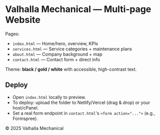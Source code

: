 
# Valhalla Mechanical — Multi‑page Website

Pages:
- `index.html` — Home/hero, overview, KPIs
- `services.html` — Service categories + maintenance plans
- `about.html` — Company background + map
- `contact.html` — Contact form + direct info

Theme: **black / gold / white** with accessible, high-contrast text.

## Deploy
- Open `index.html` locally to preview.
- To deploy: upload the folder to Netlify/Vercel (drag & drop) or your host/cPanel.
- Set a real form endpoint in `contact.html`'s `<form action="...">` (e.g., Formspree).

© 2025 Valhalla Mechanical

